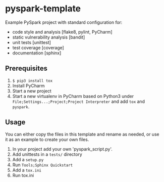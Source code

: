 # pyspark-template


Example PySpark project with standard configuration for:
- code style and analysis [flake8, pylint, PyCharm]
- static vulnerability analysis [bandit]
- unit tests [unittest]
- test coverage [coverage]
- documentation [sphinx]

## Prerequisites
1. `$ pip3 install tox`
2. Install PyCharm
3. Start a new project
4. Start a new virtualenv in PyCharm based on Python3 under `File;Settings...;Project;Project Interpreter` and add `tox` and `pyspark`.

## Usage
You can either copy the files in this template and rename as needed, or use it as an example to create your own files.
1. In your project add your own 'pyspark_script.py'.
2. Add unittests in a `tests/` directory
3. Add a `setup.py`
4. Run `Tools;Sphinx Quickstart`
5. Add a `tox.ini`
6. Run tox.ini

